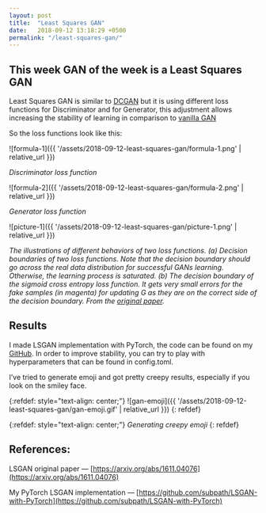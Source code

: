 ```yaml
---
layout: post
title:  "Least Squares GAN"
date:   2018-09-12 13:18:29 +0500
permalink: "/least-squares-gan/"
---
```


## This week GAN of the week is a Least Squares GAN

Least Squares GAN is similar to [DCGAN](https://medium.com/cindicator/introduction-to-the-gan-of-the-week-e271e71ab8ff) but it is using different loss functions for Discriminator and for Generator, this adjustment allows increasing the stability of learning in comparison to [vanilla GAN](https://subpath.github.io/data-blog//vanilla-gan)

So the loss functions look like this:

![formula-1]({{ '/assets/2018-09-12-least-squares-gan/formula-1.png' | relative_url }})

*Discriminator loss function*

![formula-2]({{ '/assets/2018-09-12-least-squares-gan/formula-2.png' | relative_url }})

*Generator loss function*

![picture-1]({{ '/assets/2018-09-12-least-squares-gan/picture-1.png' | relative_url }})

*The illustrations of different behaviors of two loss functions. (a) Decision boundaries of two loss functions. Note that the decision boundary should go across the real data distribution for successful GANs learning. Otherwise, the learning process is saturated. (b) The decision boundary of the sigmoid cross entropy loss function. It gets very small errors for the fake samples (in magenta) for updating G as they are on the correct side of the decision boundary. From the [original paper](https://arxiv.org/pdf/1611.04076.pdf).*

## Results

I made LSGAN implementation with PyTorch, the code can be found on my [GitHub](https://github.com/subpath/LSGAN-with-PyTorch). In order to improve stability, you can try to play with hyperparameters that can be found in config.toml.

I’ve tried to generate emoji and got pretty creepy results, especially if you look on the smiley face.

{:refdef: style="text-align: center;"}
![gan-emoji]({{ '/assets/2018-09-12-least-squares-gan/gan-emoji.gif' | relative_url }})
{: refdef}

{:refdef: style="text-align: center;"}
*Generating creepy emoji*
{: refdef}

## References:

LSGAN original paper — [https://arxiv.org/abs/1611.04076](https://arxiv.org/abs/1611.04076)

My PyTorch LSGAN implementation — [https://github.com/subpath/LSGAN-with-PyTorch](https://github.com/subpath/LSGAN-with-PyTorch)